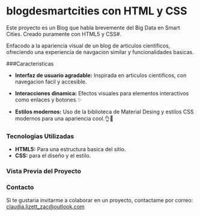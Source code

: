 # blogdesmartcities con HTML y CSS
Este proyecto es un Blog que habla brevemente del Big Data en Smart Cities. 
Creado puramente con HTML5 y CSS#.

Enfacodo a la apariencia visual de un blog de articulos cientificos, ofreciendo una experiencia de navgacion similar y funcionalidades basicas.


###Caracteristicas

* **Interfaz de usuario agradable:** Inspirada en articulos cientificos, con navegacion facil y accesible.

* **Interacciones dinamica:** Efectos visuales para elementos interactivos como enlaces y botones.✨

* **Estilos modernos:** Uso de la biblioteca de Material Desing y estilos CSS modernos para una apariencia cool.👌🤖


### Tecnologias Utilizadas
+ **HTML5:** Para una estructura basica del sitio.
+ **CSS:** para el diseño y el estilo.


 ### Vista Previa del Proyecto


 ### Contacto
 Si te gustaria invitarme a colaborar en un proyecto, contactame por correo: claudia.lizett_zac@outlook.com

